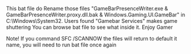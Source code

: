This bat file do Rename those files
"GameBarPresenceWriter.exe & GameBarPresenceWriter.proxy.dll.bak & Windows.Gaming.UI.GameBar" in C:\Windows\System32.
Users found "Gamebar Services" makes game shuttering You can browse bat file to see what inside it. Enjoy Gamer

Note!
If you command SFC /SCANNOW the files will return to default it name, you will need to run bat file once again
